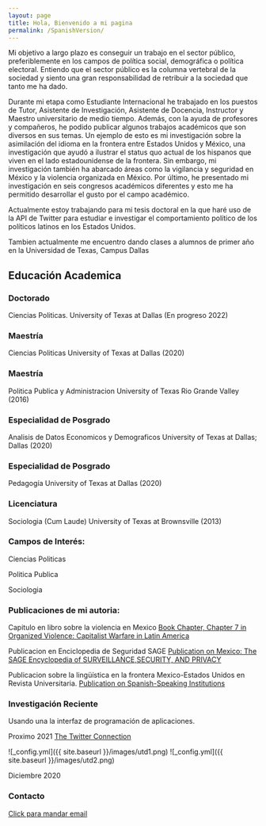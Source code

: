 ```yaml
---
layout: page
title: Hola, Bienvenido a mi pagina
permalink: /SpanishVersion/
---
```


Mi objetivo a largo plazo es conseguir un trabajo en el sector público, preferiblemente en los campos de política social, demográfica o política electoral. Entiendo que el sector público es la columna vertebral de la sociedad y siento una gran responsabilidad de retribuir a la sociedad que tanto me ha dado.

Durante mi etapa como Estudiante Internacional he trabajado en los puestos de Tutor, Asistente de Investigación, Asistente de Docencia, Instructor y Maestro universitario de medio tiempo. Además, con la ayuda de profesores y compañeros, he podido publicar algunos trabajos académicos que son diversos en sus temas. Un ejemplo de esto es mi investigación sobre la asimilación del idioma en la frontera entre Estados Unidos y México, una investigación que ayudó a ilustrar el status quo actual de los hispanos que viven en el lado estadounidense de la frontera. Sin embargo, mi investigación también ha abarcado áreas como la vigilancia y seguridad en México y la violencia organizada en México. Por último, he presentado mi investigación en seis congresos académicos diferentes y esto me ha permitido desarrollar el gusto por el campo académico.

Actualmente estoy trabajando para mi tesis doctoral en la que haré uso de la API de Twitter para estudiar e investigar el comportamiento político de los políticos latinos en los Estados Unidos.


Tambien actualmente me encuentro dando clases a alumnos de primer año en la Universidad de Texas, Campus Dallas


Educación Academica
---
### Doctorado
Ciencias Politicas. University of Texas at Dallas (En progreso 2022)

### Maestría
Ciencias Politicas University of Texas at Dallas (2020)

### Maestría
Politica Publica y Administracion University of Texas Rio Grande Valley (2016)

### Especialidad de Posgrado
Analisis de Datos Economicos y Demograficos University of Texas at Dallas; Dallas (2020)

### Especialidad de Posgrado
Pedagogía University of Texas at Dallas (2020)

### Licenciatura
Sociologia (Cum Laude) University of Texas at Brownsville (2013)

### Campos de Interés:
Ciencias Politicas 

Politica Publica

Sociologia

### Publicaciones de mi autoria:

Capitulo en libro sobre la violencia en Mexico
[Book Chapter, Chapter 7    in Organized Violence: Capitalist Warfare in Latin America](https://read.amazon.com/kp/embed?asin=B07S5XFNKP&preview=newtab&linkCode=kpe&ref_=cm_sw_r_kb_dp_X2NuFbJJZDT1A)

Publicacion en Enciclopedia de Seguridad SAGE
[Publication on Mexico: The SAGE Encyclopedia of SURVEILLANCE,SECURITY, AND PRIVACY](/images/MexicoSagePublication.pdf)

Publicacion sobre la lingüística en la frontera Mexico-Estados Unidos en Revista Universitaria. 
[Publication on Spanish-Speaking Institutions](/images/SpanishSpeakingInstitutionsandLanguageAssimilationintheRioGrandeValley.pdf)

### Investigación Reciente
Usando una la interfaz de programación de aplicaciones.

Proximo 2021
[The Twitter Connection](/images/TwitterConnection.docx)

![_config.yml]({{ site.baseurl }}/images/utd1.png)
![_config.yml]({{ site.baseurl }}/images/utd2.png)

Diciembre 2020

### Contacto
[Click para mandar email](mailto:cxg172030@utdallas.edu)
